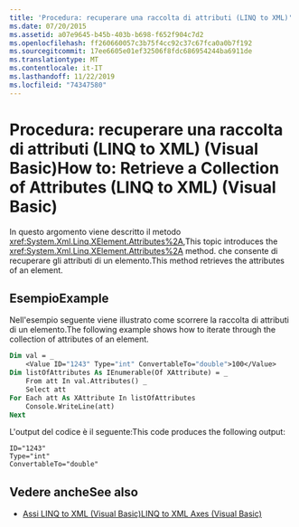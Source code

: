 ```yaml
---
title: 'Procedura: recuperare una raccolta di attributi (LINQ to XML)'
ms.date: 07/20/2015
ms.assetid: a07e9645-b45b-403b-b698-f652f904c7d2
ms.openlocfilehash: ff260660057c3b75f4cc92c37c67fca0a0b7f192
ms.sourcegitcommit: 17ee6605e01ef32506f8fdc686954244ba6911de
ms.translationtype: MT
ms.contentlocale: it-IT
ms.lasthandoff: 11/22/2019
ms.locfileid: "74347580"
---
```

# <a name="how-to-retrieve-a-collection-of-attributes-linq-to-xml-visual-basic"></a><span data-ttu-id="27785-102">Procedura: recuperare una raccolta di attributi (LINQ to XML) (Visual Basic)</span><span class="sxs-lookup"><span data-stu-id="27785-102">How to: Retrieve a Collection of Attributes (LINQ to XML) (Visual Basic)</span></span>
<span data-ttu-id="27785-103">In questo argomento viene descritto il metodo <xref:System.Xml.Linq.XElement.Attributes%2A>,</span><span class="sxs-lookup"><span data-stu-id="27785-103">This topic introduces the <xref:System.Xml.Linq.XElement.Attributes%2A> method.</span></span> <span data-ttu-id="27785-104">che consente di recuperare gli attributi di un elemento.</span><span class="sxs-lookup"><span data-stu-id="27785-104">This method retrieves the attributes of an element.</span></span>  
  
## <a name="example"></a><span data-ttu-id="27785-105">Esempio</span><span class="sxs-lookup"><span data-stu-id="27785-105">Example</span></span>  
 <span data-ttu-id="27785-106">Nell'esempio seguente viene illustrato come scorrere la raccolta di attributi di un elemento.</span><span class="sxs-lookup"><span data-stu-id="27785-106">The following example shows how to iterate through the collection of attributes of an element.</span></span>  
  
```vb  
Dim val = _  
    <Value ID="1243" Type="int" ConvertableTo="double">100</Value>  
Dim listOfAttributes As IEnumerable(Of XAttribute) = _  
    From att In val.Attributes() _  
    Select att  
For Each att As XAttribute In listOfAttributes  
    Console.WriteLine(att)  
Next  
```  
  
 <span data-ttu-id="27785-107">L'output del codice è il seguente:</span><span class="sxs-lookup"><span data-stu-id="27785-107">This code produces the following output:</span></span>  
  
```console  
ID="1243"  
Type="int"  
ConvertableTo="double"  
```  
  
## <a name="see-also"></a><span data-ttu-id="27785-108">Vedere anche</span><span class="sxs-lookup"><span data-stu-id="27785-108">See also</span></span>

- [<span data-ttu-id="27785-109">Assi LINQ to XML (Visual Basic)</span><span class="sxs-lookup"><span data-stu-id="27785-109">LINQ to XML Axes (Visual Basic)</span></span>](../../../../visual-basic/programming-guide/concepts/linq/linq-to-xml-axes.md)
